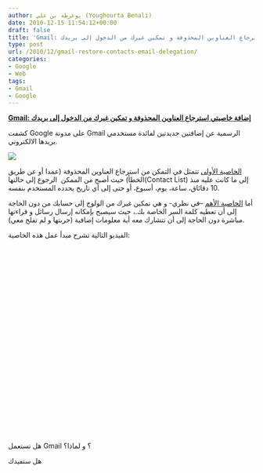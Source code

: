 ```yaml
---
author: يوغرطة بن علي (Youghourta Benali)
date: 2010-12-15 11:54:12+00:00
draft: false
title: 'Gmail: إضافة خاصيتي استرجاع العناوين المحذوفة و تمكين غيرك من الدخول إلى بريدك '
type: post
url: /2010/12/gmail-restore-contacts-email-delegation/
categories:
- Google
- Web
tags:
- Gmail
- Google
---
```


**[Gmail: إضافة خاصيتي استرجاع العناوين المحذوفة و تمكين غيرك من الدخول إلى بريدك](http://www.it-scoop.com/2010/12/gmail-restore-contacts-email-delegation)**




كشفت Google على مدونة Gmail الرسمية عن إضافتين جديدتين لفائدة مستخدمي بريدها الالكتروني.




[![](http://www.it-scoop.com/wp-content/uploads/2010/01/gmail_logo-e1263484332925-300x94.png)
](http://www.it-scoop.com/2010/12/gmail-restore-contacts-email-delegation)


[الخاصية الأولى](http://gmailblog.blogspot.com/2010/12/restore-your-contacts.html) تتمثل في التمكن من استرجاع العناوين المحذوفة (عمدا أو عن طريق الخطأ) حيث أصبح من الممكن  الرجوع إلى حالتها(Contact List) إلى ما كانت عليه منذ 10 دقائاق، ساعة، يوم، أسبوع، أو حتى إلى أي تاريخ يحدده المستخدم بنفسه.

أما [الخاصية الأهم](http://gmailblog.blogspot.com/2010/12/email-delegation-granting-access-to.html) –في نظري- و هي تمكين غيرك من الولوج إلى حسابك من دون الحاجة إلى أن تعطيه كلمة السر الخاصة بك.، حيث سيصبح بإمكانه إرسال رسائل و قراءتها مباشرة دون الحاجة إلى أن تتشارك معه أية معلومات إضافية (جربتها و لم تفلح معي).

الفيديو التالية تشرح مبدأ عمل هذه الخاصية:

<!-- more -->



<object classid="clsid:d27cdb6e-ae6d-11cf-96b8-444553540000" width="640" codebase="http://download.macromedia.com/pub/shockwave/cabs/flash/swflash.cab#version=6,0,40,0" height="385"><embed src="http://www.youtube.com/v/1I5Xq69E0M8?fs=1&hl=fr_FR&color1=0x5d1719&color2=0xcd311b" allowscriptaccess="always" height="385" width="640" allowfullscreen="true" type="application/x-shockwave-flash"></embed></object>

هل تستعمل Gmail ؟ و لماذا؟

هل ستفيدك
